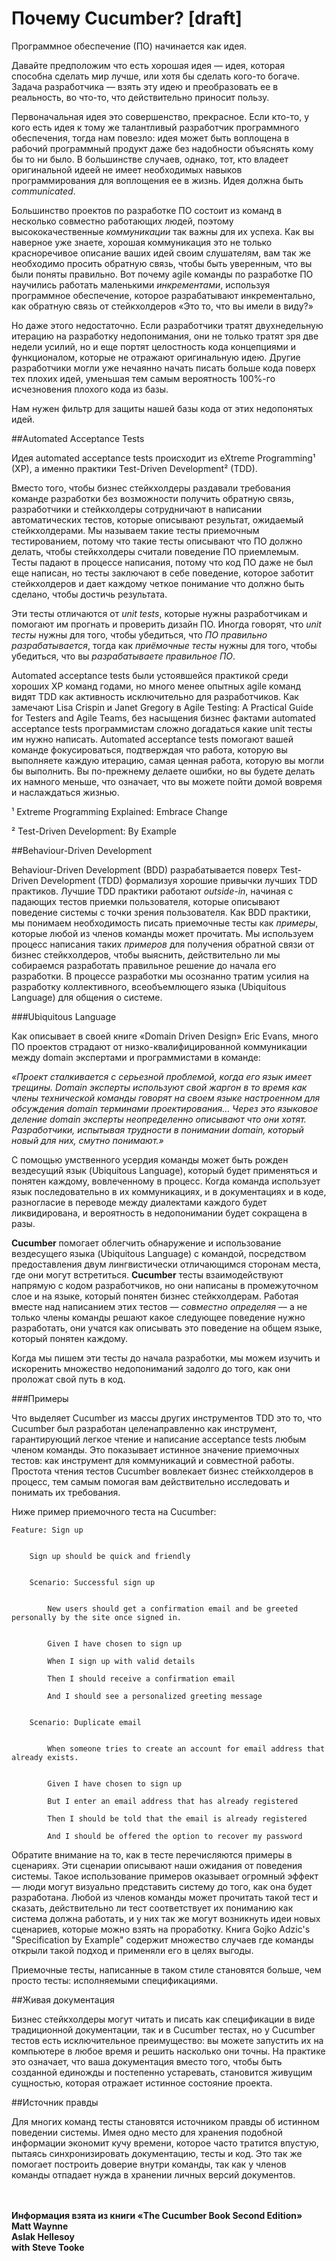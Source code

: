 # Почему Cucumber? [draft]

Программное обеспечение (ПО) начинается как идея.

Давайте предположим что есть хорошая идея — идея, которая способна сделать мир лучше, или хотя бы сделать кого-то богаче. Задача разработчика — взять эту идею и преобразовать ее в реальность, во что-то, что действительно приносит пользу.

Первоначальная идея это совершенство, прекрасное. Если кто-то, у кого есть идея к тому же талантливый разработчик программного обеспечения, тогда нам повезло: идея может быть воплощена в рабочий программный продукт даже без надобности объяснять кому бы то ни было. В большинстве случаев, однако, тот, кто владеет оригинальной идеей не имеет необходимых навыков программирования для воплощения ее в жизнь. Идея должна быть _communicated_.

Большинство проектов по разработке ПО состоит из команд в несколько совместно работающих людей, поэтому высококачественные _коммуникации_ так важны для их успеха. Как вы наверное уже знаете, хорошая коммуникация это не только красноречивое описание ваших идей своим слушателям, вам так же необходимо просить обратную связь, чтобы быть уверенным, что вы были поняты правильно. Вот почему agile команды по разработке ПО научились работать маленькими _инкрементами_, используя программное обеспечение, которое разрабатывают инкрементально, как обратную связь от стейкхолдеров «Это то, что вы имели в виду?»

Но даже этого недостаточно. Если разработчики тратят двухнедельную итерацию на разработку недопонимания, они не только тратят зря две недели усилий, но и еще портят целостность кода концепциями и функционалом, которые не отражают оригинальную идею. Другие разработчики могли уже нечаянно начать писать больше кода поверх тех плохих идей, уменьшая тем самым вероятность 100%-го исчезновения плохого кода из базы.

Нам нужен фильтр для защиты нашей базы кода от этих недопонятых идей.

##Automated Acceptance Tests

Идея automated acceptance tests происходит из eXtreme Programming¹ (XP), а именно практики Test-Driven Development² (TDD).

Вместо того, чтобы бизнес стейкхолдеры раздавали требования команде разработки без возможности получить обратную связь, разработчики и стейкхолдеры сотрудничают в написании автоматических тестов, которые описывают результат, ожидаемый стейкхолдерами. Мы называем такие тесты приемочным тестированием, потому что такие тесты описывают что ПО должно делать, чтобы стейкхолдеры считали поведение ПО приемлемым. Тесты падают в процессе написания, потому что код ПО даже не был еще написан, но тесты заключают в себе поведение, которое заботит стейкхолдеров и дает каждому четкое понимание что должно быть сделано, чтобы достичь результата.

Эти тесты отличаются от _unit tests_, которые нужны разработчикам и помогают им прогнать и проверить дизайн ПО. Иногда говорят, что _unit тесты_ нужны для того, чтобы убедиться, что _ПО правильно разрабатывается_, тогда как _приёмочные тесты_ нужны для того, чтобы убедиться, что вы _разрабатываете правильное ПО_.

Automated acceptance tests были устоявшейся практикой среди хороших XP команд годами, но много менее опытных agile команд видят TDD как активность исключительно для разработчиков. Как замечают Lisa Crispin и Janet Gregory в Agile Testing: A Practical Guide for Testers and Agile Teams, без насыщения бизнес фактами automated acceptance tests программистам сложно догадаться какие unit тесты им нужно написать. Automated acceptance tests помогают вашей команде фокусироваться, подтверждая что работа, которую вы выполняете каждую итерацию, самая ценная работа, которую вы могли бы выполнить. Вы по-прежнему делаете ошибки, но вы будете делать их намного меньше, что означает, что вы можете пойти домой вовремя и наслаждаться жизнью.

¹ Extreme Programming Explained: Embrace Change

² Test-Driven Development: By Example

##Behaviour-Driven Development

Behaviour-Driven Development (BDD) разрабатывается поверх Test-Driven Development (TDD) формализуя хорошие привычки лучших TDD практиков. Лучшие TDD практики работают _outside-in_, начиная с падающих тестов приемки пользователя, которые описывают поведение системы с точки зрения пользователя. Как BDD практики, мы понимаем необходимость писать приемочные тесты как _примеры_, которые любой из членов команды может прочитать. Мы используем процесс написания таких _примеров_ для получения обратной связи от бизнес стейкхолдеров, чтобы выяснить, действительно ли мы собираемся разработать правильное решение до начала его разработки. В процессе разработки мы осознанно тратим усилия на разработку коллективного, всеобъемлющего языка (Ubiquitous Language) для общения о системе.

###Ubiquitous Language

Как описывает в своей книге «Domain Driven Design» Eric Evans, много ПО проектов страдают от низко-квалифицированной коммуникации между domain экспертами и программистами в команде:

_«Проект сталкивается с серьезной проблемой, когда его язык имеет трещины._ _Domain_ _эксперты используют свой жаргон в то время как члены технической команды говорят на своем языке настроенном для обсуждения_ _domain_ _терминами проектирования… Через это языковое деление_ _domain_ _эксперты неопределенно описывают что они хотят. Разработчики, испытывая трудности в понимании_ _domain,_ _который новый для них, смутно понимают.»_

С помощью умственного усердия команды может быть рожден вездесущий язык (Ubiquitous Language), который будет применяться и понятен каждому, вовлеченному в процесс. Когда команда использует язык последовательно в их коммуникациях, и в документациях и в коде, разногласие в переводе между диалектами каждого будет ликвидирована, и вероятность в недопонимании будет сокращена в разы.

**Cucumber** помогает облегчить обнаружение и использование вездесущего языка (Ubiquitous Language) с командой, посредством предоставления двум лингвистически отличающимся сторонам места, где они могут встретиться. **Cucumber** тесты взаимодействуют напрямую с кодом разработчиков, но они написаны в промежуточном слое и на языке, который понятен бизнес стейкхолдерам. Работая вместе над написанием этих тестов — _совместно определяя_ — а не только члены команды решают какое следующее поведение нужно разработать, они учатся как описывать это поведение на общем языке, который понятен каждому.

Когда мы пишем эти тесты до начала разработки, мы можем изучить и искоренить множество недопониманий задолго до того, как они проложат свой путь в код.

###Примеры

Что выделяет Cucumber из массы других инструментов TDD это то, что Cucumber был разработан целенаправленно как инструмент, гарантирующий легкое чтение и написание acceptance tests любым членом команды. Это показывает истинное значение приемочных тестов: как инструмент для коммуникаций и совместной работы. Простота чтения тестов Cucumber вовлекает бизнес стейкхолдеров в процесс, тем самым помогая вам действительно исследовать и понимать их требования.

Ниже пример приемочного теста на Cucumber:

```feature
Feature: Sign up


    Sign up should be quick and friendly
    

    Scenario: Successful sign up
    
    
        New users should get a confirmation email and be greeted personally by the site once signed in.
        
        
        Given I have chosen to sign up
        
        When I sign up with valid details
        
        Then I should receive a confirmation email
        
        And I should see a personalized greeting message
        
    
    Scenario: Duplicate email
    
    
        When someone tries to create an account for email address that already exists.
        
        
        Given I have chosen to sign up
        
        But I enter an email address that has already registered
        
        Then I should be told that the email is already registered
        
        And I should be offered the option to recover my password
```

Обратите внимание на то, как в тесте перечисляются примеры в сценариях. Эти сценарии описывают наши ожидания от поведения системы. Такое использование примеров оказывает огромный эффект — люди могут визуально представить систему до того, как она будет разработана. Любой из членов команды может прочитать такой тест и сказать, действительно ли тест соответствует их пониманию как система должна работать, и у них так же могут возникнуть идеи новых сценариев, которые можно взять на проработку. Книга Gojko Adzic&#39;s &quot;Specification by Example&quot; содержит множество случаев где команды открыли такой подход и применяли его в целях выгоды.

Приемочные тесты, написанные в таком стиле становятся больше, чем просто тесты: исполняемыми спецификациями.

##Живая документация

Бизнес стейкхолдеры могут читать и писать как спецификации в виде традиционной документации, так и в Cucumber тестах, но у Cucumber тестов есть исключительное преимущество: вы можете запустить их на компьютере в любое время и решить насколько они точны. На практике это означает, что ваша документация вместо того, чтобы быть созданной единожды и постепенно устаревать, становится живущим сущностью, которая отражает истинное состояние проекта.

##Источник правды

Для многих команд тесты становятся источником правды об истинном поведении системы. Имея одно место для хранения подобной информации экономит кучу времени, которое часто тратится впустую, пытаясь синхронизировать документацию, тесты и код. Это так же помогает построить доверие внутри команды, так как у членов команды отпадает нужда в хранении личных версий документов.

<br><br>
**Информация взята из книги «The Cucumber Book Second Edition»**<br>
**Matt Waynne**<br>
**Aslak Hellesoy**<br>
**with Steve Tooke**
